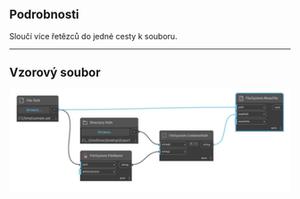 ## Podrobnosti
Sloučí více řetězců do jedné cesty k souboru.
___
## Vzorový soubor

![CombinePath](./DSCore.IO.FileSystem.CombinePath_img.jpg)

